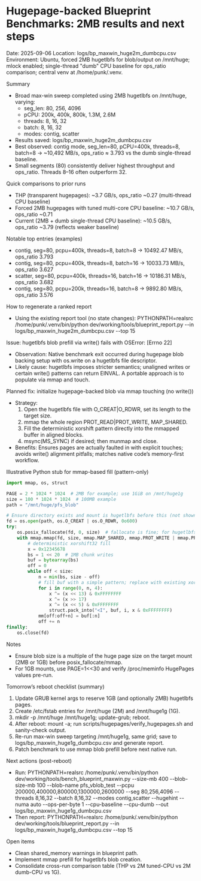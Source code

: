 # Hugepage-backed Blueprint Benchmarks: 2MB results and next steps

Date: 2025-09-06
Location: logs/bp_maxwin_huge2m_dumbcpu.csv
Environment: Ubuntu, forced 2MB hugetlbfs for blob/output on /mnt/huge; mlock enabled; single-thread "dumb" CPU baseline for ops_ratio comparison; central venv at /home/punk/.venv.

Summary
- Broad max-win sweep completed using 2MB hugetlbfs on /mnt/huge, varying:
  - seg_len: 80, 256, 4096
  - pCPU: 200k, 400k, 800k, 1.3M, 2.6M
  - threads: 8, 16, 32
  - batch: 8, 16, 32
  - modes: contig, scatter
- Results saved: logs/bp_maxwin_huge2m_dumbcpu.csv
- Best observed: contig mode, seg_len=80, pCPU=400k, threads=8, batch=8 → ~10,492 MB/s, ops_ratio ≈ 3.793 vs the dumb single-thread baseline.
- Small segments (80) consistently deliver highest throughput and ops_ratio. Threads 8–16 often outperform 32.

Quick comparisons to prior runs
- THP (transparent hugepages): ~3.7 GB/s, ops_ratio ~0.27 (multi-thread CPU baseline)
- Forced 2MB hugepages with tuned multi-core CPU baseline: ~10.7 GB/s, ops_ratio ~0.71
- Current (2MB + dumb single-thread CPU baseline): ~10.5 GB/s, ops_ratio ~3.79 (reflects weaker baseline)

Notable top entries (examples)
- contig, seg=80, pcpu=400k, threads=8, batch=8 → 10492.47 MB/s, ops_ratio 3.793
- contig, seg=80, pcpu=400k, threads=8, batch=16 → 10033.73 MB/s, ops_ratio 3.627
- scatter, seg=80, pcpu=400k, threads=16, batch=16 → 10186.31 MB/s, ops_ratio 3.682
- contig, seg=80, pcpu=200k, threads=16, batch=8 → 9892.80 MB/s, ops_ratio 3.576

How to regenerate a ranked report
- Using the existing report tool (no state changes):
  PYTHONPATH=realsrc /home/punk/.venv/bin/python dev/working/tools/blueprint_report.py --in logs/bp_maxwin_huge2m_dumbcpu.csv --top 15

Issue: hugetlbfs blob prefill via write() fails with OSError: [Errno 22]
- Observation: Native benchmark exit occurred during hugepage blob backing setup with os.write on a hugetlbfs file descriptor.
- Likely cause: hugetlbfs imposes stricter semantics; unaligned writes or certain write() patterns can return EINVAL. A portable approach is to populate via mmap and touch.

Planned fix: initialize hugepage-backed blob via mmap touching (no write())
- Strategy:
  1) Open the hugetlbfs file with O_CREAT|O_RDWR, set its length to the target size.
  2) mmap the whole region PROT_READ|PROT_WRITE, MAP_SHARED.
  3) Fill the deterministic xorshift pattern directly into the mmapped buffer in aligned blocks.
  4) msync(MS_SYNC) if desired; then munmap and close.
- Benefits: Ensures pages are actually faulted in with explicit touches; avoids write() alignment pitfalls; matches native code’s memory-first workflow.

Illustrative Python stub for mmap-based fill (pattern-only)
```python path=null start=null
import mmap, os, struct

PAGE = 2 * 1024 * 1024  # 2MB for example; use 1GiB on /mnt/huge1g
size = 100 * 1024 * 1024  # 100MB example
path = "/mnt/huge/pfs_blob"

# Ensure directory exists and mount is hugetlbfs before this (not shown)
fd = os.open(path, os.O_CREAT | os.O_RDWR, 0o600)
try:
    os.posix_fallocate(fd, 0, size)  # fallocate is fine; for hugetlbfs len must be multiple of huge page
    with mmap.mmap(fd, size, mmap.MAP_SHARED, mmap.PROT_WRITE | mmap.PROT_READ, 0) as mm:
        # deterministic xorshift32 fill
        x = 0x12345678
        bs = 1 << 20  # 1MB chunk writes
        buf = bytearray(bs)
        off = 0
        while off < size:
            n = min(bs, size - off)
            # fill buf with a simple pattern; replace with existing xorshift impl
            for i in range(0, n, 4):
                x ^= (x << 13) & 0xFFFFFFFF
                x ^= (x >> 17)
                x ^= (x << 5) & 0xFFFFFFFF
                struct.pack_into("<I", buf, i, x & 0xFFFFFFFF)
            mm[off:off+n] = buf[:n]
            off += n
finally:
    os.close(fd)
```
Notes
- Ensure blob size is a multiple of the huge page size on the target mount (2MB or 1GB) before posix_fallocate/mmap.
- For 1GB mounts, use PAGE=1<<30 and verify /proc/meminfo HugePages values pre-run.

Tomorrow’s reboot checklist (summary)
1) Update GRUB kernel args to reserve 1GB (and optionally 2MB) hugetlbfs pages.
2) Create /etc/fstab entries for /mnt/huge (2M) and /mnt/huge1g (1G).
3) mkdir -p /mnt/huge /mnt/huge1g; update-grub; reboot.
4) After reboot: mount -a; run scripts/hugepages/verify_hugepages.sh and sanity-check output.
5) Re-run max-win sweep targeting /mnt/huge1g, same grid; save to logs/bp_maxwin_huge1g_dumbcpu.csv and generate report.
6) Patch benchmark to use mmap blob prefill before next native run.

Next actions (post-reboot)
- Run: PYTHONPATH=realsrc /home/punk/.venv/bin/python dev/working/tools/bench_blueprint_maxwin.py --size-mb 400 --blob-size-mb 100 --blob-name pfs_vblob_test --pcpu 200000,400000,800000,1300000,2600000 --seg 80,256,4096 --threads 8,16,32 --batch 8,16,32 --modes contig,scatter --hugehint --numa auto --ops-per-byte 1 --cpu-baseline --cpu-dumb --out logs/bp_maxwin_huge1g_dumbcpu.csv
- Then report: PYTHONPATH=realsrc /home/punk/.venv/bin/python dev/working/tools/blueprint_report.py --in logs/bp_maxwin_huge1g_dumbcpu.csv --top 15

Open items
- Clean shared_memory warnings in blueprint path.
- Implement mmap prefill for hugetlbfs blob creation.
- Consolidate cross-run comparison table (THP vs 2M tuned-CPU vs 2M dumb-CPU vs 1G).

